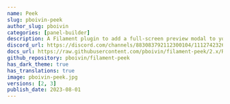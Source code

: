 ```yaml
---
name: Peek
slug: pboivin-peek
author_slug: pboivin
categories: [panel-builder]
description: A Filament plugin to add a full-screen preview modal to your Panel pages.
discord_url: https://discord.com/channels/883083792112300104/1112742326729703484
docs_url: https://raw.githubusercontent.com/pboivin/filament-peek/2.x/README.md
github_repository: pboivin/filament-peek
has_dark_theme: true
has_translations: true
image: pboivin-peek.jpg
versions: [2, 3]
publish_date: 2023-08-01
---
```

